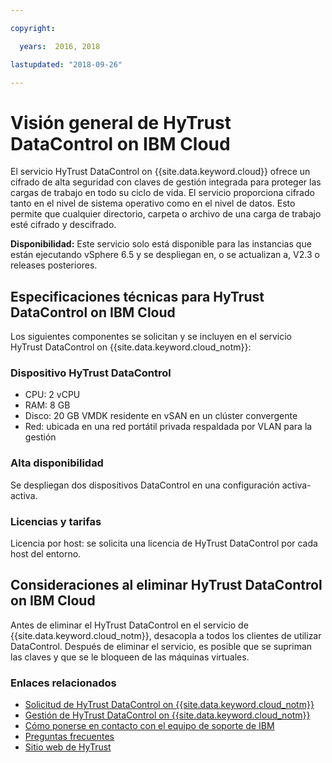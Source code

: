 ```yaml
---

copyright:

  years:  2016, 2018

lastupdated: "2018-09-26"

---
```


# Visión general de HyTrust DataControl on IBM Cloud

El servicio HyTrust DataControl on {{site.data.keyword.cloud}} ofrece un cifrado de alta seguridad con claves de gestión integrada para proteger las cargas de trabajo en todo su ciclo de vida. El servicio proporciona cifrado tanto en el nivel de sistema operativo como en el nivel de datos. Esto permite que cualquier directorio, carpeta o archivo de una carga de trabajo esté cifrado y descifrado.

**Disponibilidad:** Este servicio solo está disponible para las instancias que están ejecutando vSphere 6.5 y se despliegan en, o se actualizan a, V2.3 o releases posteriores.

## Especificaciones técnicas para HyTrust DataControl on IBM Cloud

Los siguientes componentes se solicitan y se incluyen en el servicio HyTrust DataControl on {{site.data.keyword.cloud_notm}}:

### Dispositivo HyTrust DataControl
* CPU: 2 vCPU
* RAM: 8 GB
* Disco: 20 GB VMDK residente en vSAN en un clúster convergente
* Red: ubicada en una red portátil privada respaldada por VLAN para la gestión

### Alta disponibilidad
Se despliegan dos dispositivos DataControl en una configuración activa-activa.

### Licencias y tarifas

Licencia por host: se solicita una licencia de HyTrust DataControl por cada host del entorno.

## Consideraciones al eliminar HyTrust DataControl on IBM Cloud

Antes de eliminar el HyTrust DataControl en el servicio de {{site.data.keyword.cloud_notm}}, desacopla a todos los clientes de utilizar DataControl. Después de eliminar el servicio, es posible que se supriman las claves y que se le bloqueen de las máquinas virtuales.

### Enlaces relacionados

* [Solicitud de HyTrust DataControl on {{site.data.keyword.cloud_notm}}](htdc_ordering.html)
* [Gestión de HyTrust DataControl on {{site.data.keyword.cloud_notm}}](managinghtdc.html)
* [Cómo ponerse en contacto con el equipo de soporte de IBM](../vmonic/trbl_support.html)
* [Preguntas frecuentes](../vmonic/faq.html)
* [Sitio web de HyTrust](https://www.hytrust.com/)
